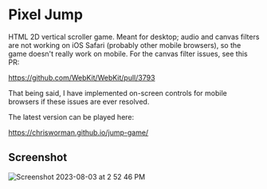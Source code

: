 # Pixel Jump

HTML 2D vertical scroller game. Meant for desktop; audio and canvas filters are not working on iOS Safari (probably other mobile browsers), so the game doesn't really work on mobile. For the canvas filter issues, see this PR:

https://github.com/WebKit/WebKit/pull/3793

That being said, I have implemented on-screen controls for mobile browsers if these issues are ever resolved.

The latest version can be played here:

https://chrisworman.github.io/jump-game/

## Screenshot

![Screenshot 2023-08-03 at 2 52 46 PM](https://github.com/chrisworman/jump-game/assets/5204921/d20d2824-3ccb-4fa8-bca9-91c6baf05212)
